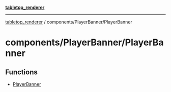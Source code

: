 [**tabletop_renderer**](../../../README.md)

***

[tabletop_renderer](../../../modules.md) / components/PlayerBanner/PlayerBanner

# components/PlayerBanner/PlayerBanner

## Functions

- [PlayerBanner](functions/PlayerBanner.md)
